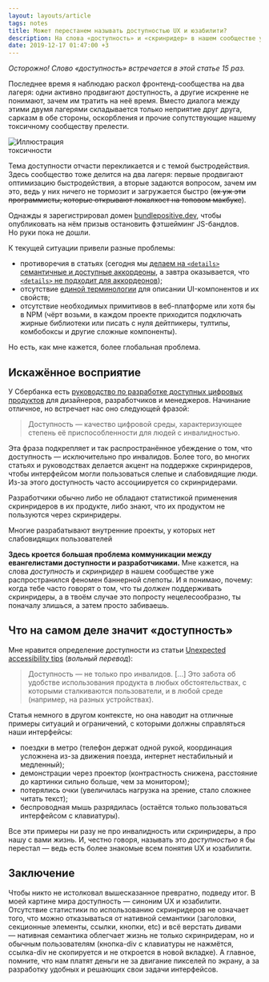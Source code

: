 ```yaml
---
layout: layouts/article
tags: notes
title: Может перестанем называть доступностью UX и юзабилити?
description: На слова «доступность» и «скринридер» в нашем сообществе уже распространился феномен баннерной слепоты. Почему так и что с этим делать?
date: 2019-12-17 01:47:00 +3
---
```

*Осторожно! Слово «доступность» встречается в этой статье 15 раз.*

<div class="sidenote sidenote--image">
  <p class="sidenote__paragraph">Последнее время я наблюдаю раскол фронтенд-сообщества на два лагеря: одни активно продвигают доступность, а другие искренне не понимают, зачем им тратить на неё время. Вместо диалога между этими двумя лагерями складывается только неприятие друг друга, сарказм в обе стороны, оскорбления и прочие сопутствующие нашему токсичному сообществу прелести.</p>

  <aside class="sidenote__note">
    <img alt="Иллюстрация токсичности" src="https://habrastorage.org/webt/gc/5s/bi/gc5sbicaanyos3-z0vwr3ccpkfc.png" style="max-width: 150px;">
  </aside>
</div>

<div class="sidenote">
  <p class="sidenote__paragraph">Тема доступности отчасти перекликается и с темой быстродействия. Здесь сообщество тоже делится на два лагеря: первые продвигают оптимизацию быстродействия, а вторые задаются вопросом, зачем им это, ведь у них ничего не тормозит и загружается быстро (<s>ох уж эти программисты, которые открывают локалхост на топовом макбуке</s>).</p>

  <aside class="sidenote__note">
    Однажды я зарегистрировал домен <a href="http://bundlepositive.dev">bundlepositive.dev</a>, чтобы опубликовать на нём призыв остановить фэтшейминг JS-бандлов. Но руки пока не дошли.
  </aside>
</div>

К текущей ситуации привели разные проблемы:

* противоречия в статьях (сегодня мы [делаем на `<details>` семантичные и доступные аккордеоны](https://habr.com/ru/post/465623/), а завтра оказывается, что [`<details>` не подходит для аккордеонов](https://daverupert.com/2019/12/why-details-is-not-an-accordion/));
* отсутствие [единой терминологии](https://open-ui.org) для описании UI-компонентов и их свойств;
* отсутствие необходимых примитивов в веб-платформе или хотя бы в NPM (чёрт возьми, в каждом проекте приходится подключать жирные библиотеки или писать с нуля дейтпикеры, тултипы, комбобоксы и другие сложные компоненты).

Но есть, как мне кажется, более глобальная проблема.

## Искажённое восприятие

У Сбербанка есть [руководство по разработке доступных цифровых продуктов](http://specialbank.ru/guide/) для дизайнеров, разработчиков и менеджеров. Начинание отличное, но встречает нас оно следующей фразой:

> Доступность — качество цифровой среды, характеризующее степень её приспособленности для людей с инвалидностью.

Эта фраза подкрепляет и так распространённое убеждение о том, что доступность — исключительно про инвалидов. Более того, во многих статьях и руководствах делается акцент на поддержке скринридеров, чтобы интерфейсом могли пользоваться слепые и слабовидящие люди. Из-за этого доступность часто ассоциируется со скринридерами.

<div class="sidenote">
  <p class="sidenote__paragraph">Разработчики обычно либо не обладают статистикой применения скринридеров в их продукте, либо знают, что их продуктом не пользуются через скринридеры.</p>

  <aside class="sidenote__note">
    Многие разрабатывают внутренние проекты, у которых нет слабовидящих пользователей
  </aside>
</div>

**Здесь кроется большая проблема коммуникации между евангелистами доступности и разработчиками.** Мне кажется, на слова *доступность* и *скринридер* в нашем сообществе уже распространился феномен баннерной слепоты. И я понимаю, почему: когда тебе часто говорят о том, что ты *должен* поддерживать скринридеры, а в твоём случае это попросту нецелесообразно, ты поначалу злишься, а затем просто забиваешь.

## Что на самом деле значит «доступность»

Мне нравится определение доступности из статьи [Unexpected accessibility tips](https://www.cjcid.com/articles/unexpected-a11y-tips/) (*вольный перевод*):

> Доступность — не только про инвалидов. [...] Это забота об удобстве использования продукта в любых обстоятельствах, с которыми сталкиваются пользователи, и в любой среде (например, на разных устройствах).

Статья немного в другом контексте, но она наводит на отличные примеры ситуаций и ограничений, с которыми должны справляться наши интерфейсы:

* поездки в метро (телефон держат одной рукой, координация усложнена из-за движения поезда, интернет нестабильный и медленный);
* демонстрации через проектор (контрастность снижена, расстояние до картинки сильно больше, чем за монитором);
* потерялись очки (увеличилась нагрузка на зрение, стало сложнее читать текст);
* беспроводная мышь разрядилась (остаётся только пользоваться интерфейсом с клавиатуры).

Все эти примеры ни разу не про инвалидность или скринридеры, а про нашу с вами жизнь. И, честно говоря, называть это *доступностью* я бы перестал — ведь есть более знакомые всем понятия UX и юзабилити.

## Заключение

Чтобы никто не истолковал вышесказанное превратно, подведу итог. В моей картине мира доступность — синоним UX и юзабилити. Отсутствие статистики по использованию скринридеров не означает того, что можно отказываться от нативной семантики (заголовки, секционные элементы, ссылки, кнопки, etc) и всё верстать дивами — нативная семантика облегчает жизнь не только скринридерам, но и обычным пользователям (кнопка-div с клавиатуры не нажмётся, ссылка-div не скопируется и не откроется в новой вкладке). А главное, помните, что нам платят деньги не за двигание пикселей по экрану, а за разработку удобных и решающих свои задачи интерфейсов.



